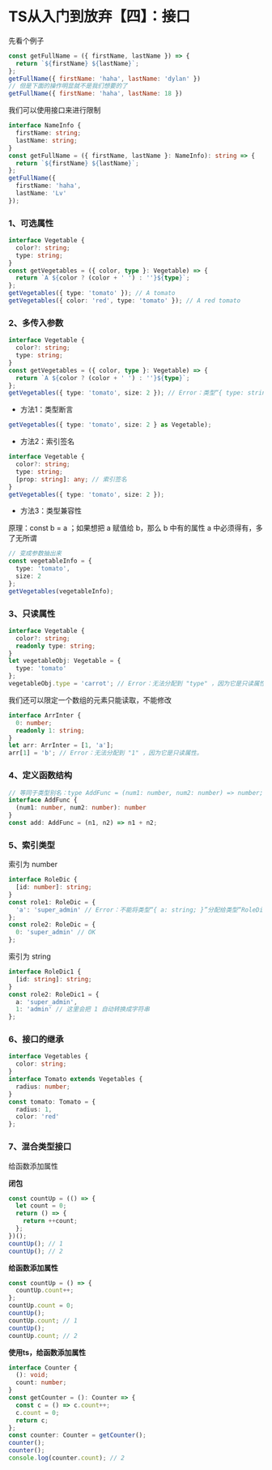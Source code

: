 # TS从入门到放弃【四】：接口

先看个例子

```js
const getFullName = ({ firstName, lastName }) => {
  return `${firstName} ${lastName}`;
};
getFullName({ firstName: 'haha', lastName: 'dylan' })
// 但是下面的操作明显就不是我们想要的了
getFullName({ firstName: 'haha', lastName: 18 })
```

我们可以使用接口来进行限制

```ts
interface NameInfo {
  firstName: string;
  lastName: string;
}
const getFullName = ({ firstName, lastName }: NameInfo): string => {
  return `${firstName} ${lastName}`;
};
getFullName({
  firstName: 'haha',
  lastName: 'Lv'
});
```



### 1、可选属性

```ts
interface Vegetable {
  color?: string;
  type: string;
}
const getVegetables = ({ color, type }: Vegetable) => {
  return `A ${color ? (color + ' ') : ''}${type}`;
};
getVegetables({ type: 'tomato' }); // A tomato
getVegetables({ color: 'red', type: 'tomato' }); // A red tomato
```



### 2、多传入参数

```ts
interface Vegetable {
  color?: string;
  type: string;
}
const getVegetables = ({ color, type }: Vegetable) => {
  return `A ${color ? (color + ' ') : ''}${type}`;
};
getVegetables({ type: 'tomato', size: 2 }); // Error：类型“{ type: string; size: number; }”的参数不能赋给类型“Vegetable”的参数。
```

- 方法1：类型断言

```ts
getVegetables({ type: 'tomato', size: 2 } as Vegetable);
```

- 方法2：索引签名

```ts
interface Vegetable {
  color?: string;
  type: string;
  [prop: string]: any; // 索引签名
}
getVegetables({ type: 'tomato', size: 2 });
```

- 方法3：类型兼容性

原理：const b = a  ；如果想把 a 赋值给 b，那么 b 中有的属性 a 中必须得有，多了无所谓

```ts
// 变成参数抽出来
const vegetableInfo = {
  type: 'tomato',
  size: 2
};
getVegetables(vegetableInfo);
```



### 3、只读属性

```ts
interface Vegetable {
  color?: string;
  readonly type: string;
}
let vegetableObj: Vegetable = {
  type: 'tomato'
};
vegetableObj.type = 'carrot'; // Error：无法分配到 "type" ，因为它是只读属性。
```



我们还可以限定一个数组的元素只能读取，不能修改

```ts
interface ArrInter {
  0: number;
  readonly 1: string;
}
let arr: ArrInter = [1, 'a'];
arr[1] = 'b'; // Error：无法分配到 "1" ，因为它是只读属性。
```



### 4、定义函数结构

```ts
// 等同于类型别名：type AddFunc = (num1: number, num2: number) => number;
interface AddFunc {
  (num1: number, num2: number): number
}
const add: AddFunc = (n1, n2) => n1 + n2;
```



### 5、索引类型

索引为 number

```ts
interface RoleDic {
  [id: number]: string;
}
const role1: RoleDic = {
  'a': 'super_admin' // Error：不能将类型“{ a: string; }”分配给类型“RoleDic”。对象文字可以只指定已知属性，并且“'a'”不在类型“RoleDic”中。
};
const role2: RoleDic = {
  0: 'super_admin' // OK
};
```

索引为 string

```ts
interface RoleDic1 {
  [id: string]: string;
}
const role2: RoleDic1 = {
  a: 'super_admin',
  1: 'admin' // 这里会把 1 自动转换成字符串
};
```



### 6、接口的继承

```ts
interface Vegetables {
  color: string;
}
interface Tomato extends Vegetables {
  radius: number;
}
const tomato: Tomato = {
  radius: 1,
  color: 'red'
};
```



### 7、混合类型接口

给函数添加属性

**闭包**

```ts
const countUp = (() => {
  let count = 0;
  return () => {
    return ++count;
  };
})();
countUp(); // 1
countUp(); // 2
```

**给函数添加属性**

```ts
const countUp = () => {
  countUp.count++;
};
countUp.count = 0;
countUp();
countUp.count; // 1
countUp();
countUp.count; // 2
```

**使用ts，给函数添加属性**

```ts
interface Counter {
  (): void;
  count: number;
}
const getCounter = (): Counter => {
  const c = () => c.count++;
  c.count = 0;
  return c;
};
const counter: Counter = getCounter();
counter();
counter();
console.log(counter.count); // 2
```

























